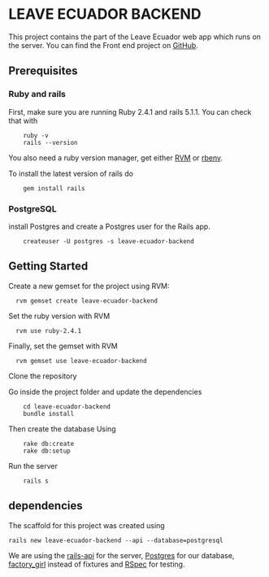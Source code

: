 # LEAVE ECUADOR BACKEND

This project contains the part of the Leave Ecuador web app which runs on the server.
You can find the Front end  project on [GitHub](https://github.com/twlabs/leave-ecuador-ui).

## Prerequisites

### Ruby and rails
First, make sure you are running Ruby 2.4.1 and rails 5.1.1. You can check that with

        ruby -v
        rails --version

You also need a ruby version manager, get either [RVM](https://rvm.io/) or [rbenv](https://github.com/rbenv/rbenv).

To install the latest version of rails do

        gem install rails

### PostgreSQL

install Postgres and create a Postgres user for the Rails app.

        createuser -U postgres -s leave-ecuador-backend


## Getting Started


Create a new gemset for the project using RVM:

      rvm gemset create leave-ecuador-backend

Set the ruby version with RVM

      rvm use ruby-2.4.1

Finally, set the gemset with RVM

      rvm gemset use leave-ecuador-backend

Clone the repository

Go inside the project folder and update the dependencies

        cd leave-ecuador-backend
        bundle install

Then create the database Using

        rake db:create
        rake db:setup

Run the server

        rails s

<!---
Things you may want to cover:

* Ruby version

* System dependencies

* Configuration

* Database creation

* Database initialization

* How to run the test suite

* Services (job queues, cache servers, search engines, etc.)

* Deployment instructions

* ... --->

## dependencies
The scaffold for this project was created using

    rails new leave-ecuador-backend --api --database=postgresql

We are using the [rails-api](https://github.com/rails-api/rails-api) for the server,
[Postgres](http://postgresapp.com/) for our database,
[factory_girl](https://github.com/thoughtbot/factory_girl) instead of fixtures
and [RSpec](http://rspec.info/) for testing.
